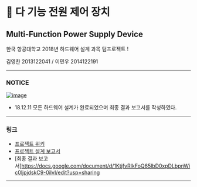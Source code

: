 # 🔌 다 기능 전원 제어 장치
##      Multi-Function Power Supply Device

한국 항공대학교 2018년 하드웨어 설계 과목 텀프로젝트 !

김영찬 2013122041 / 이민우 2014122191 

***
### NOTICE
[![image](https://user-images.githubusercontent.com/40852277/49764082-cbc8b580-fd11-11e8-9d9b-1e438eacf705.png)](https://drive.google.com/file/d/1j9GdAIE577YxwQyaya6IUf_wyjjhicJV/view)
- 18.12.11 모든 하드웨어 설계가 완료되었으며 최종 결과 보고서를 작성하였다.

***

### 링크
* [프로젝트 위키](https://github.com/KimYC1223/KAU_HW_2018/wiki)
* [프로젝트 설계 보고서](https://docs.google.com/document/d/1IeziIMAUpHRamWqDd9RJulJZECYwCsv7B4q4vper5i4/edit?usp=sharing)
* [최종 결과 보고서]https://docs.google.com/document/d/1KtjfvRIkFoQ65lbD0xpDLbpnWic0ljpjdskC9-0ilvI/edit?usp=sharing
***
